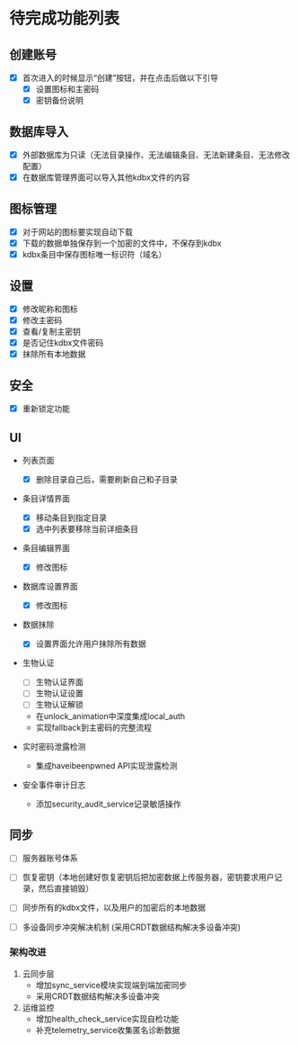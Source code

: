 # 待完成功能列表

## 创建账号

* [x] 首次进入的时候显示“创建”按钮，并在点击后做以下引导
  - [x] 设置图标和主密码
  - [x] 密钥备份说明

## 数据库导入

* [x] 外部数据库为只读（无法目录操作、无法编辑条目、无法新建条目、无法修改配置）
* [x] 在数据库管理界面可以导入其他kdbx文件的内容

## 图标管理

* [x] 对于网站的图标要实现自动下载
* [x] 下载的数据单独保存到一个加密的文件中，不保存到kdbx
* [x] kdbx条目中保存图标唯一标识符（域名）

## 设置

* [x] 修改昵称和图标
* [x] 修改主密码
* [x] 查看/复制主密钥
* [x] 是否记住kdbx文件密码
* [x] 抹除所有本地数据

## 安全

* [x] 重新锁定功能

## UI

* 列表页面
  - [x] 删除目录自己后，需要刷新自己和子目录

* 条目详情界面
  - [x] 移动条目到指定目录
  - [x] 选中列表要移除当前详细条目

* 条目编辑界面
  - [x] 修改图标

* 数据库设置界面
  - [x] 修改图标

* 数据抹除
  - [x] 设置界面允许用户抹除所有数据

* 生物认证
  - [ ] 生物认证界面
  - [ ] 生物认证设置
  - [ ] 生物认证解锁
   - 在unlock_animation中深度集成local_auth
   - 实现fallback到主密码的完整流程

* 实时密码泄露检测
   - 集成haveibeenpwned API实现泄露检测

* 安全事件审计日志
   - 添加security_audit_service记录敏感操作

## 同步

* [ ] 服务器账号体系
* [ ] 恢复密钥（本地创建好恢复密钥后把加密数据上传服务器，密钥要求用户记录，然后直接销毁）
* [ ] 同步所有的kdbx文件，以及用户的加密后的本地数据
* [ ] 多设备同步冲突解决机制 (采用CRDT数据结构解决多设备冲突)


### 架构改进
1. 云同步层 
   - 增加sync_service模块实现端到端加密同步
   - 采用CRDT数据结构解决多设备冲突
4. 运维监控 
   - 增加health_check_service实现自检功能
   - 补充telemetry_service收集匿名诊断数据
